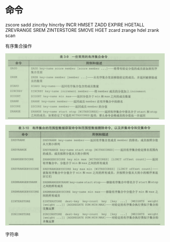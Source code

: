# 命令

zscore
sadd
zincrby
hincrby
INCR
HMSET
ZADD
EXPIRE
HGETALL
ZREVRANGE
SREM
ZINTERSTORE
SMOVE
HGET
zcard
zrange
hdel
zrank
scan

有序集合操作

![有序集合](../pic/commands_zset.png)

![特殊操作](../pic/commands_zset_2.png)

字符串

